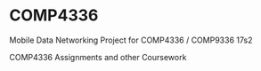 # COMP4336
Mobile Data Networking Project for COMP4336 / COMP9336 17s2

COMP4336 Assignments and other Coursework
